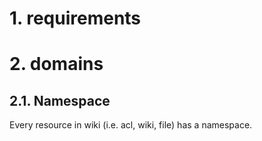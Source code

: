 # 1. requirements

# 2. domains

## 2.1. Namespace

Every resource in wiki (i.e. acl, wiki, file) has a namespace.  